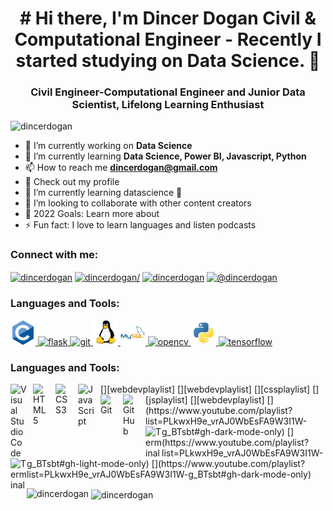 

<h1 align="center"># Hi there, I'm Dincer Dogan Civil & Computational Engineer - Recently I started studying on Data Science. 👋 </h1>
<h3 align="center">Civil Engineer-Computational Engineer and Junior Data Scientist, Lifelong Learning Enthusiast</h3>

<p align="left"> <img src="https://komarev.com/ghpvc/?username=dincerdogan&label=Profile%20views&color=0e75b6&style=flat" alt="dincerdogan" /> </p>

- 🔭 I’m currently working on **Data Science**
- 🌱 I’m currently learning **Data Science, Power BI, Javascript, Python**
- 📫 How to reach me **dincerdogan@gmail.com**
- 🔭 Check out my profile
- 🌱 I’m currently learning datascience 🤣
- 👯 I’m looking to collaborate with other content creators
- 🥅 2022 Goals: Learn more about 
- ⚡ Fun fact: I love to learn languages and listen podcasts

<h3 align="left">Connect with me:</h3>
<p align="left">
<a href="https://twitter.com/DincerDogan81" target="blank"><img align="center" src="https://cdn.jsdelivr.net/npm/simple-icons@3.0.1/icons/twitter.svg" alt="dincerdogan" height="30" width="40" /></a>
<a href="https://www.linkedin.com/in/dincer-dogan-43a03449/" target="blank"><img align="center" src="https://cdn.jsdelivr.net/npm/simple-icons@3.0.1/icons/linkedin.svg" alt="dincerdogan/" height="30" width="40" /></a>
<a href="https://www.kaggle.com/dincerdogan" target="blank"><img align="center" src="https://cdn.jsdelivr.net/npm/simple-icons@3.0.1/icons/kaggle.svg" alt="dincerdogan" height="30" width="40" /></a>
<a href="https://medium.com/@dincerdogan" target="blank"><img align="center" src="https://cdn.jsdelivr.net/npm/simple-icons@3.0.1/icons/medium.svg" alt="@dincerdogan" height="30" width="40" /></a>
</p>

<h3 align="left">Languages and Tools:</h3>
<p align="left"> <a href="https://www.cprogramming.com/" target="_blank"> <img src="https://raw.githubusercontent.com/devicons/devicon/master/icons/c/c-original.svg" alt="c" width="40" height="40"/> </a> <a href="https://flask.palletsprojects.com/" target="_blank"> <img src="https://www.vectorlogo.zone/logos/pocoo_flask/pocoo_flask-icon.svg" alt="flask" width="40" height="40"/> </a> <a href="https://git-scm.com/" target="_blank"> <img src="https://www.vectorlogo.zone/logos/git-scm/git-scm-icon.svg" alt="git" width="40" height="40"/> </a> <a href="https://www.linux.org/" target="_blank"> <img src="https://raw.githubusercontent.com/devicons/devicon/master/icons/linux/linux-original.svg" alt="linux" width="40" height="40"/> </a> <a href="https://www.mysql.com/" target="_blank"> <img src="https://raw.githubusercontent.com/devicons/devicon/master/icons/mysql/mysql-original-wordmark.svg" alt="mysql" width="40" height="40"/> </a> <a href="https://opencv.org/" target="_blank"> <img src="https://www.vectorlogo.zone/logos/opencv/opencv-icon.svg" alt="opencv" width="40" height="40"/> </a> <a href="https://www.python.org" target="_blank"> <img src="https://raw.githubusercontent.com/devicons/devicon/master/icons/python/python-original.svg" alt="python" width="40" height="40"/> </a> <a href="https://www.tensorflow.org" target="_blank"> <img src="https://www.vectorlogo.zone/logos/tensorflow/tensorflow-icon.svg" alt="tensorflow" width="40" height="40"/> </a> </p>

### Languages and Tools:
<p align="left">
[<img align="left" alt="Visual Studio Code" width="26px" src="https://cdn.jsdelivr.net/gh/devicons/devicon/icons/vscode/vscode-original.svg" style="padding-right:10px;" />][webdevplaylist]
[<img align="left" alt="HTML5" width="26px" src="https://cdn.jsdelivr.net/gh/devicons/devicon/icons/html5/html5-original.svg" style="padding-right:10px;" />][webdevplaylist]
[<img align="left" alt="CSS3" width="26px" src="https://cdn.jsdelivr.net/gh/devicons/devicon/icons/css3/css3-original.svg" style="padding-right:10px;" />][cssplaylist]
[<img align="left" alt="JavaScript" width="26px" src="https://cdn.jsdelivr.net/gh/devicons/devicon/icons/javascript/javascript-original.svg" style="padding-right:10px;" />][jsplaylist]
[<img align="left" alt="Git" width="26px" src="https://cdn.jsdelivr.net/gh/devicons/devicon/icons/git/git-original.svg" style="padding-right:10px;" />][webdevplaylist]
[<img align="left" alt="GitHub" width="26px" src="https://user-images.githubusercontent.com/3369400/139447912-e0f43f33-6d9f-45f8-be46-2df5bbc91289.png" style="padding-right:10px;" />](https://www.youtube.com/playlist?list=PLkwxH9e_vrAJ0WbEsFA9W3I1W-g_BTsbt#gh-dark-mode-only)
[<img align="left" alt="Terminal" width="26px" src="./img/terminal-light.svg" />](https://www.youtube.com/playlist?list=PLkwxH9e_vrAJ0WbEsFA9W3I1W-g_BTsbt#gh-light-mode-only)
[<img align="left" alt="Terminal" width="26px" src="./img/terminal-dark.svg" />](https://www.youtube.com/playlist?list=PLkwxH9e_vrAJ0WbEsFA9W3I1W-g_BTsbt#gh-dark-mode-only)
</p>


<p><img align="left" src="https://github-readme-stats.vercel.app/api/top-langs?username=dincerdogan&show_icons=true&locale=en&layout=compact" alt="dincerdogan" /></p>

<p>&nbsp;<img align="center" src="https://github-readme-stats.vercel.app/api?username=dincerdogan&show_icons=true&locale=en" alt="dincerdogan" /></p>
















